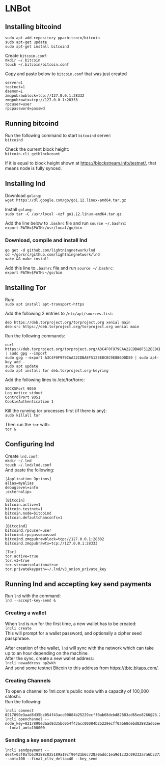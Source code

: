 # LNBot

## Installing bitcoind

```
sudo apt-add-repository ppa:bitcoin/bitcoin
sudo apt-get update
sudo apt-get install bitcoind
```

Create `bitcoin.conf`:\
`mkdir ~/.bitcoin` \
`touch ~/.bitcoin/bitcoin.conf`

Copy and paste below to `bitcoin.conf` that was just created
```
server=1
testnet=1
daemon=1
zmqpubrawblock=tcp://127.0.0.1:28332
zmqpubrawtx=tcp://127.0.0.1:28333
rpcuser=user
rpcpassword=passwd
```

## Running bitcoind
Run the following command to start `bitcoind` server:\
`bitcoind`

Check the current block height:\
`bitcoin-cli getblockcount`

If it is equal to block height shown at https://blockstream.info/testnet/, that means node is fully synced.

## Installing lnd
Download `golang`:\
`wget https://dl.google.com/go/go1.12.linux-amd64.tar.gz`

Install `golang`:\
`sudo tar -C /usr/local -xzf go1.12.linux-amd64.tar.gz`

Add the line below to `.bashrc` file and run `source ~/.bashrc`:\
`export PATH=$PATH:/usr/local/go/bin`  

### Download, compile and install lnd
```
go get -d github.com/lightningnetwork/lnd
cd ~/go/src/github.com/lightningnetwork/lnd
make && make install
```

Add this line to `.bashrc` file and run `source ~/.bashrc`:\
`export PATH=$PATH:~/go/bin`

## Installing Tor
Run:\
`sudo apt install apt-transport-https`

Add the following 2 entries to `/etc/apt/sources.list`:
```
deb https://deb.torproject.org/torproject.org xenial main
deb-src https://deb.torproject.org/torproject.org xenial main
```

Run the following commands:
```
curl https://deb.torproject.org/torproject.org/A3C4F0F979CAA22CDBA8F512EE8CBC9E886DDD89.asc | sudo gpg --import 
sudo gpg --export A3C4F0F979CAA22CDBA8F512EE8CBC9E886DDD89 | sudo apt-key add -
sudo apt update
sudo apt install tor deb.torproject.org-keyring
```

Add the following lines to /etc/tor/torrc:
```
SOCKSPort 9050
Log notice stdout
ControlPort 9051
CookieAuthentication 1
```

Kill the running tor processes first (if there is any):\
`sudo killall tor`

Then run the `tor` with:\
`tor &`

## Configuring lnd
Create `lnd.conf`:\
`mkdir ~/.lnd`\
`touch ~/.lnd/lnd.conf`\
And paste the following:
```
[Application Options]
alias=myalias
debuglevel=info
;externalip=

[Bitcoin]
bitcoin.active=1
bitcoin.testnet=1
bitcoin.node=bitcoind
bitcoin.defaultchanconfs=1

[Bitcoind]
bitcoind.rpcuser=user
bitcoind.rpcpass=passwd
bitcoind.zmqpubrawblock=tcp://127.0.0.1:28332
bitcoind.zmqpubrawtx=tcp://127.0.0.1:28333

[Tor]
tor.active=true
tor.v3=true
tor.streamisolation=true
tor.privatekeypath=~/.lnd/v3_onion_private_key
```

## Running lnd and accepting key send payments
Run `lnd` with the command:\
`lnd --accept-key-send &`

### Creating a wallet
When `lnd` is run for the first time, a new wallet has to be created:\
`lncli create`\
This will prompt for a wallet password, and optionally a cipher seed passphrase.

After creation of the wallet, `lnd` will sync with the network which can take up to an hour depending on the machine.\
After the sync, create a new wallet address:\
`lncli newaddress np2wkh`\
And send some testnet Bitcoin to this address from https://tbtc.bitaps.com/.

### Creating Channels
To open a channel to 1ml.com's public node with a capacity of 100,000 satoshi.\
Run the following:
```
lncli connect 0217890e3aad8d35bc054f43acc00084b25229ecff0ab68debd82883ad65ee8266@23.237.77.11:9735
lncli openchannel --node_key=0217890e3aad8d35bc054f43acc00084b25229ecff0ab68debd82883ad65ee8266 --local_amt=100000
```

### Sending a key send payment
```
lncli sendpayment --dest=03f0afb639388c025189a19cf90421b6c728a0addc1ea9d1c32c09332a7a6b5373 --amt=100 --final_cltv_delta=40 --key_send
```
